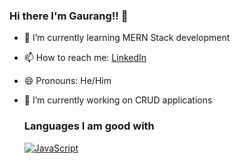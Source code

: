 ### Hi there I'm Gaurang!! 👋

- 🌱 I’m currently learning MERN Stack development
- 📫 How to reach me: [LinkedIn](https://www.linkedin.com/in/gaurangratnaparkhi/)
- 😄 Pronouns: He/Him
- 🔭 I’m currently working on CRUD applications

  ### Languages I am good with

  [![JavaScript](https://img.shields.io/badge/javascript-black?style=for-the-badge&logo=javascript)](https://github.com/gnaaruag)



<!--
**gnaaruag/gnaaruag** is a ✨ _special_ ✨ repository because its `README.md` (this file) appears on your GitHub profile.

Here are some ideas to get you started:
--!>
